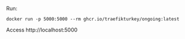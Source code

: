Run:
```
docker run -p 5000:5000 --rm ghcr.io/traefikturkey/ongoing:latest
```
Access http://localhost:5000
